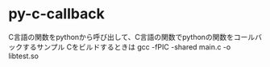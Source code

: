 # py-c-callback
C言語の関数をpythonから呼び出して、C言語の関数でpythonの関数をコールバックするサンプル
Cをビルドするときは
gcc -fPIC -shared main.c -o libtest.so
